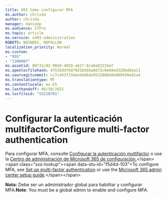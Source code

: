 ```yaml
---
title: 955 Cómo configurar MFA
ms.author: chrisda
author: chrisda
manager: dansimp
ms.audience: ITPro
ms.topic: article
ms.service: o365-administration
ROBOTS: NOINDEX, NOFOLLOW
localization_priority: Normal
ms.custom:
- "955"
- "1300007"
ms.assetid: 88731c82-90d4-4019-a627-8ca6a82224af
ms.openlocfilehash: 4f535ddf697925b56ba8d72c0e68ed320bd8ea11
ms.sourcegitcommit: cc7c443f23deede96de9532888e0e009430e61a4
ms.translationtype: MT
ms.contentlocale: es-ES
ms.lasthandoff: 06/30/2021
ms.locfileid: "53218791"
---
```

# <a name="configure-multi-factor-authentication"></a><span data-ttu-id="f5d4d-102">Configurar la autenticación multifactor</span><span class="sxs-lookup"><span data-stu-id="f5d4d-102">Configure multi-factor authentication</span></span>

<span data-ttu-id="f5d4d-103">Para configurar MFA, consulte [Configurar la autenticación multifactor](/microsoft-365/admin/security-and-compliance/set-up-multi-factor-authentication) o use la [Centro de administración de Microsoft 365 de configuración.](https://admin.microsoft.com/AdminPortal/Home?ref=/modernonboarding/mfasetupguide:)</span><span class="sxs-lookup"><span data-stu-id="f5d4d-103">To configure MFA, see [Set up multi-factor authentication](/microsoft-365/admin/security-and-compliance/set-up-multi-factor-authentication) or use the [Microsoft 365 admin center setup guide](https://admin.microsoft.com/AdminPortal/Home?ref=/modernonboarding/mfasetupguide:).</span></span>

<span data-ttu-id="f5d4d-104">**Nota:** Debe ser un administrador global para habilitar y configurar MFA.</span><span class="sxs-lookup"><span data-stu-id="f5d4d-104">**Note**: You must be a global admin to enable and configure MFA.</span></span>
